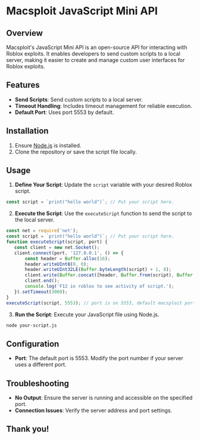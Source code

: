 # Macsploit JavaScript Mini API

## Overview

Macsploit's JavaScript Mini API is an open-source API for interacting with Roblox exploits. It enables developers to send custom scripts to a local server, making it easier to create and manage custom user interfaces for Roblox exploits.

## Features

- **Send Scripts**: Send custom scripts to a local server.
- **Timeout Handling**: Includes timeout management for reliable execution.
- **Default Port**: Uses port 5553 by default.

## Installation

1. Ensure [Node.js](https://nodejs.org/) is installed.
2. Clone the repository or save the script file locally.

## Usage

1. **Define Your Script**: Update the `script` variable with your desired Roblox script.

```javascript
const script = `print("hello world")`; // Put your script here.
```

2. **Execute the Script**: Use the `executeScript` function to send the script to the local server.

 ```javascript
const net = require('net');
const script = `print("hello world")`; // Put your script here.
function executeScript(script, port) {
    const client = new net.Socket();
    client.connect(port, '127.0.0.1', () => {
        const header = Buffer.alloc(16);
        header.writeUInt8(0, 0);
        header.writeUInt32LE(Buffer.byteLength(script) + 1, 8);
        client.write(Buffer.concat([header, Buffer.from(script), Buffer.from([0])]));
        client.end();
        console.log('F12 in roblox to see activity of script.');
    }).setTimeout(3000);
}
executeScript(script, 5553); // port is on 5553, default macsploit port.
 ```

3. **Run the Script**: Execute your JavaScript file using Node.js.

```bash
node your-script.js
 ```

## Configuration

- **Port**: The default port is 5553. Modify the port number if your server uses a different port.

## Troubleshooting

- **No Output**: Ensure the server is running and accessible on the specified port.
- **Connection Issues**: Verify the server address and port settings.

## Thank you!

